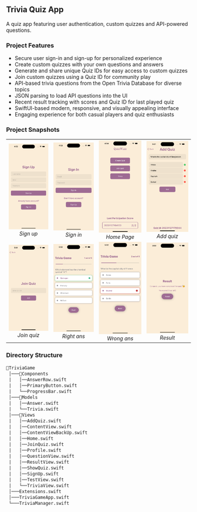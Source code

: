 
## Trivia Quiz App
A quiz app featuring user authentication, custom quizzes and API-powered questions.

### Project Features
- Secure user sign-in and sign-up for personalized experience
- Create custom quizzes with your own questions and answers
- Generate and share unique Quiz IDs for easy access to custom quizzes
- Join custom quizzes using a Quiz ID for community play
- API-based trivia questions from the Open Trivia Database for diverse topics
- JSON parsing to load API questions into the UI
- Recent result tracking with scores and Quiz ID for last played quiz
- SwiftUI-based modern, responsive, and visually appealing interface
- Engaging experience for both casual players and quiz enthusiasts

### Project Snapshots

<table>
  <tr>
    <td>
      <img src="https://raw.githubusercontent.com/ZakariaHossain56/Trivia-Quiz-App/master/snapshots/signup.png" alt="Sign up" width="200">
      <div align="center"><i>Sign up</i></div>
    </td>
    <td>
      <img src="https://raw.githubusercontent.com/ZakariaHossain56/Trivia-Quiz-App/master/snapshots/signin.png" alt="Sign in" width="200">
      <div align="center"><i>Sign in</i></div>
    </td>
    <td>
      <img src="https://raw.githubusercontent.com/ZakariaHossain56/Trivia-Quiz-App/master/snapshots/home_page.png" alt="Home Page" width="200">
      <div align="center"><i>Home Page</i></div>
    </td>
    <td>
      <img src="https://raw.githubusercontent.com/ZakariaHossain56/Trivia-Quiz-App/master/snapshots/add_quiz.png" alt="Add quiz" width="200">
      <div align="center"><i>Add quiz</i></div>
    </td>
  </tr>


  <tr>
    <td>
      <img src="https://raw.githubusercontent.com/ZakariaHossain56/Trivia-Quiz-App/master/snapshots/join_quiz.png" alt="Join quiz" width="200">
      <div align="center"><i>Join quiz</i></div>
    </td>
    <td>
      <img src="https://raw.githubusercontent.com/ZakariaHossain56/Trivia-Quiz-App/master/snapshots/right_ans.png" alt="Right ans" width="200">
      <div align="center"><i>Right ans</i></div>
    </td>
    <td>
      <img src="https://raw.githubusercontent.com/ZakariaHossain56/Trivia-Quiz-App/master/snapshots/wrong_ans.png" alt="Wrong ans" width="200">
      <div align="center"><i>Wrong ans</i></div>
    </td>
    <td>
      <img src="https://raw.githubusercontent.com/ZakariaHossain56/Trivia-Quiz-App/master/snapshots/result.png" alt="Result" width="200">
      <div align="center"><i>Result</i></div>
    </td>
  </tr>


  
</table>






### Directory Structure

```
📂TriviaGame
 │───📂Components
 |   │──AnswerRow.swift
 |   │──PrimaryButton.swift
 |   └──ProgressBar.swift
 │───📂Models
 |   │──Answer.swift
 |   └──Trivia.swift
 │───📂Views
 |   │──AddQuiz.swift
 |   │──ContentView.swift
 |   │──ContentViewBackUp.swift
 |   │──Home.swift
 |   │──JoinQuiz.swift
 |   │──Profile.swift
 |   │──QuestionView.swift
 |   │──ResultView.swift
 |   │──ShowQuiz.swift
 |   │──SignUp.swift
 |   │──TestView.swift
 |   └──TriviaView.swift
 │───Extensions.swift
 │───TriviaGameApp.swift     
 └───TriviaManager.swift
    
```
